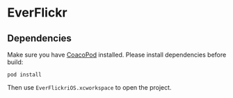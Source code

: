EverFlickr
==========

## Dependencies

Make sure you have [CoacoPod](http://cocoapods.org/) installed. Please install dependencies before build:

    pod install

Then use `EverFlickriOS.xcworkspace` to open the project.
